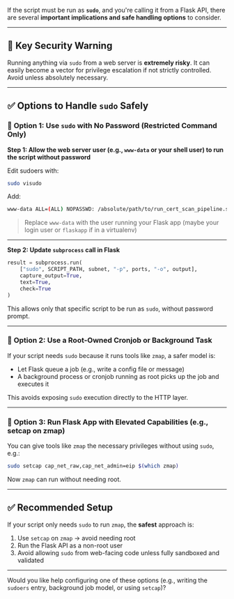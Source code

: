 If the script must be run as **`sudo`**, and you're calling it from a Flask API, there are several **important implications and safe handling options** to consider.

---

## 🚨 Key Security Warning

Running anything via `sudo` from a web server is **extremely risky**. It can easily become a vector for privilege escalation if not strictly controlled. Avoid unless absolutely necessary.

---

## ✅ Options to Handle `sudo` Safely

### 🔹 **Option 1: Use `sudo` with No Password (Restricted Command Only)**

**Step 1: Allow the web server user (e.g., `www-data` or your shell user) to run the script without password**

Edit sudoers with:

```bash
sudo visudo
```

Add:

```bash
www-data ALL=(ALL) NOPASSWD: /absolute/path/to/run_cert_scan_pipeline.sh
```

> Replace `www-data` with the user running your Flask app (maybe your login user or `flaskapp` if in a virtualenv)

---

**Step 2: Update `subprocess` call in Flask**

```python
result = subprocess.run(
    ["sudo", SCRIPT_PATH, subnet, "-p", ports, "-o", output],
    capture_output=True,
    text=True,
    check=True
)
```

This allows only that specific script to be run as `sudo`, without password prompt.

---

### 🔹 **Option 2: Use a Root-Owned Cronjob or Background Task**

If your script needs `sudo` because it runs tools like `zmap`, a safer model is:

* Let Flask queue a job (e.g., write a config file or message)
* A background process or cronjob running as root picks up the job and executes it

This avoids exposing `sudo` execution directly to the HTTP layer.

---

### 🔹 **Option 3: Run Flask App with Elevated Capabilities (e.g., setcap on zmap)**

You can give tools like `zmap` the necessary privileges without using `sudo`, e.g.:

```bash
sudo setcap cap_net_raw,cap_net_admin=eip $(which zmap)
```

Now `zmap` can run without needing root.

---

## ✅ Recommended Setup

If your script only needs `sudo` to run `zmap`, the **safest** approach is:

1. Use `setcap` on `zmap` → avoid needing root
2. Run the Flask API as a non-root user
3. Avoid allowing `sudo` from web-facing code unless fully sandboxed and validated

---

Would you like help configuring one of these options (e.g., writing the `sudoers` entry, background job model, or using `setcap`)?
